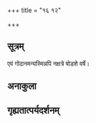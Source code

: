 +++
title = "१६ १२"

+++
## सूत्रम्
एवं गोदानमन्यस्मिन्नपि नक्षत्रे षोडशे वर्षे।
## अनाकुला

## गृह्यतात्पर्यदर्शनम्

